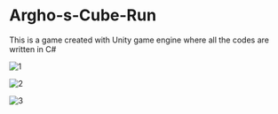 # Argho-s-Cube-Run
This is a game created with Unity game engine where all the codes are written in C# 

![1](https://user-images.githubusercontent.com/26010539/71643033-20085400-2cde-11ea-860c-7f9d56b51bef.JPG)

![2](https://user-images.githubusercontent.com/26010539/71643079-bd638800-2cde-11ea-8041-9f7951c302e1.JPG)


![3](https://user-images.githubusercontent.com/26010539/71643083-e257fb00-2cde-11ea-891a-82b0c58bfb80.JPG)


